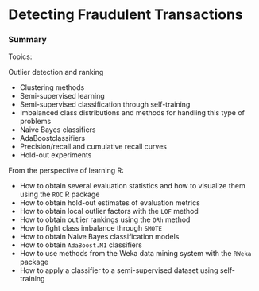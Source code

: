 Detecting Fraudulent Transactions
=================================

### Summary

Topics:

Outlier detection and ranking
- Clustering methods
- Semi-supervised learning
- Semi-supervised classification through self-training
- Imbalanced class distributions and methods for handling this type of problems
- Naive Bayes classifiers
- AdaBoostclassifiers
- Precision/recall and cumulative recall curves
- Hold-out experiments

From the perspective of learning R:

- How to obtain several evaluation statistics and how to visualize them using the `ROC` R package
- How to obtain hold-out estimates of evaluation metrics
- How to obtain local outlier factors with the `LOF` method
- How to obtain outlier rankings using the `ORh` method
- How to fight class imbalance through `SMOTE`
- How to obtain Naive Bayes classification models
- How to obtain `AdaBoost.M1` classifiers
- How to use methods from the Weka data mining system with the `RWeka` package
- How to apply a classifier to a semi-supervised dataset using self-training
